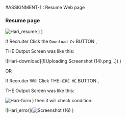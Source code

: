 #ASSIGNMENT-1 : Resume Web page

### Resume page 
![Hari_resume](![screencapture-file-D-cloud-Project-Hari-R-Assignment1-html-2022-10-30-14_51_51](https://user-images.githubusercontent.com/114049336/198871448-ee22008a-56e8-4539-9054-273ff74914b0.png)
)
)
)









If Recruiter Click the `Download Cv` BUTTON ,

THE  Output Screen was  like this:



![Hari-download](![Uploading Screenshot (14).png…])
)



OR

If Recruiter Will Click THE `HIRE ME` BUTTON ,

THE  Output Screen was  like this:




![Hari-form](![screencapture-file-D-cloud-Project-Hari-R-form-html-2022-10-30-14_52_18](https://user-images.githubusercontent.com/114049336/198871509-86b6cb3b-910d-4764-88ea-e7804042b03a.png)
)
)
then it will check condition:

![Hari_error](![Screenshot (16)](https://user-images.githubusercontent.com/114049336/198871570-0b29fc6a-4812-4d00-9fa1-1a2cddafc3cf.png)
)






                                                   
